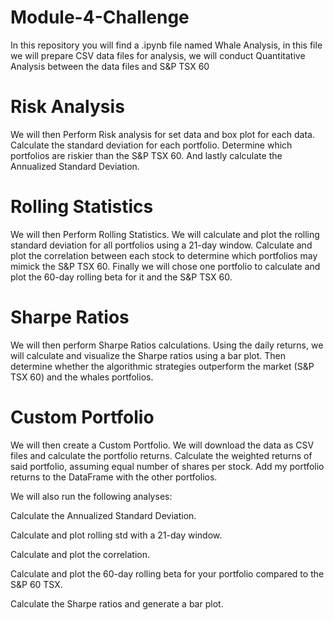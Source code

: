 # Module-4-Challenge

In this repository you will find a .ipynb file named Whale Analysis,
in this file we will prepare CSV data files for analysis,
we will conduct Quantitative Analysis between the data files and S&P TSX 60 

# Risk Analysis
We will then Perform Risk analysis for set data and box plot for each data.
Calculate the standard deviation for each portfolio.
Determine which portfolios are riskier than the S&P TSX 60.
And lastly calculate the Annualized Standard Deviation.

# Rolling Statistics
We will then Perform Rolling Statistics.
We will calculate and plot the rolling standard deviation for all portfolios using a 21-day window.
Calculate and plot the correlation between each stock to determine which portfolios may mimick the S&P TSX 60.
Finally we will chose one portfolio to calculate and plot the 60-day rolling beta for it and the S&P TSX 60.

# Sharpe Ratios 
We will then perform Sharpe Ratios calculations.
Using the daily returns, we will calculate and visualize the Sharpe ratios using a bar plot.
Then determine whether the algorithmic strategies outperform the market (S&P TSX 60) and the whales portfolios.

# Custom Portfolio 
We will then create a Custom Portfolio.
We will download the data as CSV files and calculate the portfolio returns.
Calculate the weighted returns of said portfolio, assuming equal number of shares per stock.
Add my portfolio returns to the DataFrame with the other portfolios.


We will also run the following analyses:

Calculate the Annualized Standard Deviation.

Calculate and plot rolling std with a 21-day window.

Calculate and plot the correlation.

Calculate and plot the 60-day rolling beta for your portfolio compared to the S&P 60 TSX.

Calculate the Sharpe ratios and generate a bar plot.




